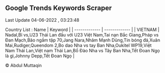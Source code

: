 

## Google Trends Keywords Scraper 
 
Last Update 04-06-2022 , 03:23:48

Country List :
 Name  | Keyword |
| ------------- | ------------- |
| VIETNAM | Nadal,Bỉ vs,U23 Thái Lan đấu với U23 Việt Nam,Tai nạn Bắc Giang,Pháp vs Đan Mạch,Bão ngầm tập 70,Jang Nara,Nhâm Mạnh Dũng,Tin bóng đá,Xuân Mai,Rudiger,Queendom 2,Bo dao Nha vs tay Ban Nha,Oukitel WP19,Việt Nam Thái Lan,Việt nam Thái Lan,Bồ Đào Nha vs Tây Ban Nha,Tết Đoan Ngọ là gì,Johnny Depp,Tết Đoan Ngọ |



© Abdul Muttaqin 

